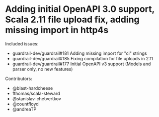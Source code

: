 Adding initial OpenAPI 3.0 support, Scala 2.11 file upload fix, adding missing import in http4s
===

Included issues:
- guardrail-dev/guardrail#181 Adding missing import for "ci" strings
- guardrail-dev/guardrail#185 Fixing compilation for file uploads in 2.11
- guardrail-dev/guardrail#177 Initial OpenAPI v3 support (Models and parser only, no new features)

Contributors:
- @blast-hardcheese
- fthomas/scala-steward
- @stanislav-chetvertkov
- @countfloyd
- @andreaTP
